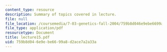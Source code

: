 ```yaml
---
content_type: resource
description: Summary of topics covered in lecture.
file: null
file_location: /coursemedia/7-03-genetics-fall-2004/759b8d046e9ebe6699a8d2ace7a2a33a_lecture15.pdf
file_type: application/pdf
resourcetype: Document
title: lecture15.pdf
uid: 759b8d04-6e9e-be66-99a8-d2ace7a2a33a
---
```

